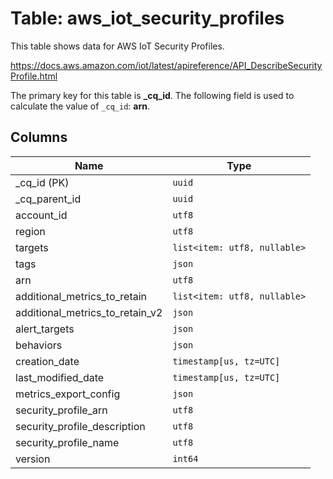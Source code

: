# Table: aws_iot_security_profiles

This table shows data for AWS IoT Security Profiles.

https://docs.aws.amazon.com/iot/latest/apireference/API_DescribeSecurityProfile.html

The primary key for this table is **_cq_id**.
The following field is used to calculate the value of `_cq_id`: **arn**.

## Columns

| Name          | Type          |
| ------------- | ------------- |
|_cq_id (PK)|`uuid`|
|_cq_parent_id|`uuid`|
|account_id|`utf8`|
|region|`utf8`|
|targets|`list<item: utf8, nullable>`|
|tags|`json`|
|arn|`utf8`|
|additional_metrics_to_retain|`list<item: utf8, nullable>`|
|additional_metrics_to_retain_v2|`json`|
|alert_targets|`json`|
|behaviors|`json`|
|creation_date|`timestamp[us, tz=UTC]`|
|last_modified_date|`timestamp[us, tz=UTC]`|
|metrics_export_config|`json`|
|security_profile_arn|`utf8`|
|security_profile_description|`utf8`|
|security_profile_name|`utf8`|
|version|`int64`|